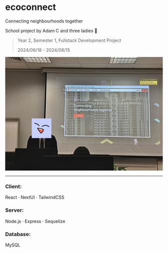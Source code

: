 # ecoconnect
Connecting neighbourhoods together

School project by Adam C and three ladies 🌹

> Year 2, Semester 1, Fullstack Development Project
>
> 2024/06/18 - 2024/08/15

![](./showcase.png)

---

### Client:
React · NextUI · TailwindCSS

### Server:
Node.js · Express · Sequelize

### Database:
MySQL

